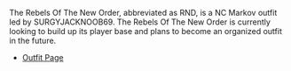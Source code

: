 The Rebels Of The New Order, abbreviated as RND, is a NC Markov outfit
led by SURGYJACKNOOB69. The Rebels Of The New Order is currently looking
to build up its player base and plans to become an organized outfit in
the future.

- [Outfit
    Page](http://myplanetside.station.sony.com/outfit.jsp?outfitId=17223&worldId=3)
